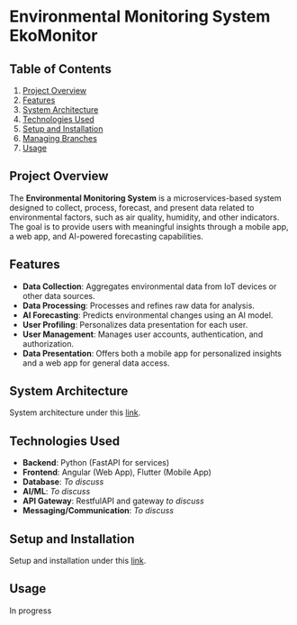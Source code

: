 # Environmental Monitoring System EkoMonitor

## Table of Contents
1. [Project Overview](#project-overview)
2. [Features](#features)
3. [System Architecture](docs/system_architecture.md)
4. [Technologies Used](#technologies-used)
5. [Setup and Installation](#setup-and-installation)
6. [Managing Branches](docs/managing_branches.md)
7. [Usage](#usage)

## Project Overview
The **Environmental Monitoring System** is a microservices-based system designed to collect, process, forecast, and present data related to environmental factors, such as air quality, humidity, and other indicators. The goal is to provide users with meaningful insights through a mobile app, a web app, and AI-powered forecasting capabilities.

## Features
- **Data Collection**: Aggregates environmental data from IoT devices or other data sources.
- **Data Processing**: Processes and refines raw data for analysis.
- **AI Forecasting**: Predicts environmental changes using an AI model.
- **User Profiling**: Personalizes data presentation for each user.
- **User Management**: Manages user accounts, authentication, and authorization.
- **Data Presentation**: Offers both a mobile app for personalized insights and a web app for general data access.

## System Architecture
System architecture under this [link](docs/system_architecture.md).

## Technologies Used
- **Backend**: Python (FastAPI for services)
- **Frontend**: Angular (Web App), Flutter (Mobile App)
- **Database**: *To discuss*
- **AI/ML**: *To discuss*
- **API Gateway**: RestfulAPI and gateway *to discuss*
- **Messaging/Communication**: *To discuss*

## Setup and Installation
Setup and installation under this [link](docs/setup_and_instalation.md).

## Usage
In progress
